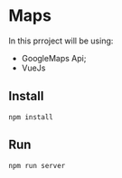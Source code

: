 # Maps
In this prroject will be using:
- GoogleMaps Api;
- VueJs
## Install 
```shell
npm install
```

## Run
```shell
npm run server
```
